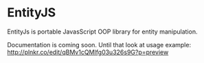 EntityJS
=========

EntityJs is portable JavasScript OOP library for entity manipulation.

Documentation is coming soon. Until that look at usage example: http://plnkr.co/edit/qBMv1cQMIfg03u326s9G?p=preview